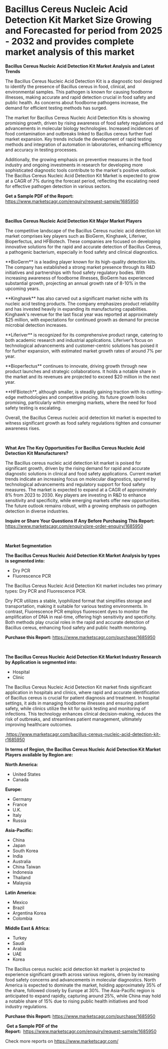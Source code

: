 <p><h1>Bacillus Cereus Nucleic Acid Detection Kit Market Size Growing and Forecasted for period from 2025 - 2032 and provides complete market analysis of this market</h1></p><p><strong>Bacillus Cereus Nucleic Acid Detection Kit Market Analysis and Latest Trends</strong></p>
<p><p>The Bacillus Cereus Nucleic Acid Detection Kit is a diagnostic tool designed to identify the presence of Bacillus cereus in food, clinical, and environmental samples. This pathogen is known for causing foodborne illnesses, making accurate and rapid detection crucial in food safety and public health. As concerns about foodborne pathogens increase, the demand for efficient testing methods has surged.</p><p>The market for Bacillus Cereus Nucleic Acid Detection Kits is showing promising growth, driven by rising awareness of food safety regulations and advancements in molecular biology technologies. Increased incidences of food contamination and outbreaks linked to Bacillus cereus further fuel market expansion. Key trends include the development of rapid testing methods and integration of automation in laboratories, enhancing efficiency and accuracy in testing processes.</p><p>Additionally, the growing emphasis on preventive measures in the food industry and ongoing investments in research for developing more sophisticated diagnostic tools contribute to the market's positive outlook. The Bacillus Cereus Nucleic Acid Detection Kit Market is expected to grow at a CAGR of 7% during the forecast period, reflecting the escalating need for effective pathogen detection in various sectors.</p></p>
<p><strong>Get a Sample PDF of the Report:&nbsp;</strong> <a href="https://www.marketscagr.com/enquiry/request-sample/1685950?utm_campaign=3533&utm_medium=2&utm_source=Github&utm_content=ia&utm_term=24032025&utm_id=bacillus-cereus-nucleic-acid-detection-kit">https://www.marketscagr.com/enquiry/request-sample/1685950</a></p>
<p>&nbsp;</p>
<p><strong>Bacillus Cereus Nucleic Acid Detection Kit Major Market Players</strong></p>
<p><p>The competitive landscape of the Bacillus Cereus nucleic acid detection kit market comprises key players such as BioGerm, Kinghawk, Liferiver, Bioperfectus, and HFBiotech. These companies are focused on developing innovative solutions for the rapid and accurate detection of Bacillus Cereus, a pathogenic bacterium, especially in food safety and clinical diagnostics.</p><p>**BioGerm** is a leading player known for its high-quality detection kits. The company has established a strong market presence through its R&D initiatives and partnerships with food safety regulatory bodies. With increasing awareness of foodborne illnesses, BioGerm has experienced substantial growth, projecting an annual growth rate of 8-10% in the upcoming years.</p><p>**Kinghawk** has also carved out a significant market niche with its nucleic acid testing products. The company emphasizes product reliability and has invested heavily in expanding its manufacturing capabilities. Kinghawk's revenue for the last fiscal year was reported at approximately $25 million, with expectations for continued growth as demand for precise microbial detection increases.</p><p>**Liferiver** is recognized for its comprehensive product range, catering to both academic research and industrial applications. Liferiver’s focus on technological advancements and customer-centric solutions has poised it for further expansion, with estimated market growth rates of around 7% per year.</p><p>**Bioperfectus** continues to innovate, driving growth through new product launches and strategic collaborations. It holds a notable share in the market and its revenues are projected to exceed $20 million in the next year.</p><p>**HFBiotech**, although smaller, is steadily gaining traction with its cutting-edge methodologies and competitive pricing. Its future growth looks promising, particularly within emerging markets, where the need for food safety testing is escalating.</p><p>Overall, the Bacillus Cereus nucleic acid detection kit market is expected to witness significant growth as food safety regulations tighten and consumer awareness rises.</p></p>
<p>&nbsp;</p>
<p><strong>What Are The Key Opportunities For Bacillus Cereus Nucleic Acid Detection Kit Manufacturers?</strong></p>
<p><p>The Bacillus cereus nucleic acid detection kit market is poised for significant growth, driven by the rising demand for rapid and accurate diagnostic solutions in clinical and food safety applications. Current market trends indicate an increasing focus on molecular diagnostics, spurred by technological advancements and regulatory support for food safety measures. The market is expected to expand at a CAGR of approximately 8% from 2023 to 2030. Key players are investing in R&D to enhance sensitivity and specificity, while emerging markets offer new opportunities. The future outlook remains robust, with a growing emphasis on pathogen detection in diverse industries.</p></p>
<p><strong>Inquire or Share Your Questions If Any Before Purchasing This Report:</strong> <a href="https://www.marketscagr.com/enquiry/pre-order-enquiry/1685950?utm_campaign=3533&utm_medium=2&utm_source=Github&utm_content=ia&utm_term=24032025&utm_id=bacillus-cereus-nucleic-acid-detection-kit">https://www.marketscagr.com/enquiry/pre-order-enquiry/1685950</a></p>
<p>&nbsp;</p>
<p><strong>Market Segmentation</strong></p>
<p><strong>The Bacillus Cereus Nucleic Acid Detection Kit Market Analysis by types is segmented into:</strong></p>
<p><ul><li>Dry PCR</li><li>Fluorescence PCR</li></ul></p>
<p><p>The Bacillus Cereus Nucleic Acid Detection Kit market includes two primary types: Dry PCR and Fluorescence PCR. </p><p>Dry PCR utilizes a stable, lyophilized format that simplifies storage and transportation, making it suitable for various testing environments. In contrast, Fluorescence PCR employs fluorescent dyes to monitor the amplification of DNA in real-time, offering high sensitivity and specificity. Both methods play crucial roles in the rapid and accurate detection of Bacillus cereus, enhancing food safety and public health monitoring.</p></p>
<p><strong>Purchase this Report:&nbsp;</strong><a href="https://www.marketscagr.com/purchase/1685950?utm_campaign=3533&utm_medium=2&utm_source=Github&utm_content=ia&utm_term=24032025&utm_id=bacillus-cereus-nucleic-acid-detection-kit">https://www.marketscagr.com/purchase/1685950</a></p>
<p>&nbsp;</p>
<p><strong>The Bacillus Cereus Nucleic Acid Detection Kit Market Industry Research by Application is segmented into:</strong></p>
<p><ul><li>Hospital</li><li>Clinic</li></ul></p>
<p><p>The Bacillus Cereus Nucleic Acid Detection Kit market finds significant application in hospitals and clinics, where rapid and accurate identification of Bacillus cereus is crucial for patient diagnosis and treatment. In hospital settings, it aids in managing foodborne illnesses and ensuring patient safety, while clinics utilize the kit for quick testing and monitoring of infections. This technology enhances clinical decision-making, reduces the risk of outbreaks, and streamlines patient management, ultimately improving healthcare outcomes.</p></p>
<p><a href="https://www.marketscagr.com/bacillus-cereus-nucleic-acid-detection-kit-r1685950?utm_campaign=3533&utm_medium=2&utm_source=Github&utm_content=ia&utm_term=24032025&utm_id=bacillus-cereus-nucleic-acid-detection-kit">&nbsp;https://www.marketscagr.com/bacillus-cereus-nucleic-acid-detection-kit-r1685950</a></p>
<p><strong>In terms of Region, the Bacillus Cereus Nucleic Acid Detection Kit Market Players available by Region are:</strong></p>
<p>
    <p> <strong> North America: </strong>
        <ul>
            <li>United States</li>
            <li>Canada</li>
        </ul>
        </p> 
    <p> <strong> Europe: </strong>
        <ul>
            <li>Germany</li>
            <li>France</li>
            <li>U.K.</li>
            <li>Italy</li>
            <li>Russia</li>
        </ul>
        </p> 
    <p> <strong> Asia-Pacific: </strong>
        <ul>
            <li>China</li>
            <li>Japan</li>
            <li>South Korea</li>
            <li>India</li>
            <li>Australia</li>
            <li>China Taiwan</li>
            <li>Indonesia</li>
            <li>Thailand</li>
            <li>Malaysia</li>
        </ul>
        </p> 
    <p> <strong> Latin America: </strong>
        <ul>
            <li>Mexico</li>
            <li>Brazil</li>
            <li>Argentina Korea</li>
            <li>Colombia</li>
        </ul>
        </p> 
    <p> <strong> Middle East & Africa: </strong>
        <ul>
            <li>Turkey</li>
            <li>Saudi</li>
            <li>Arabia</li>
            <li>UAE</li>
            <li>Korea</li>
        </ul>
    </p>
    </p>
<p><p>The Bacillus cereus nucleic acid detection kit market is projected to experience significant growth across various regions, driven by increasing food safety concerns and advancements in molecular diagnostics. North America is expected to dominate the market, holding approximately 35% of the share, followed closely by Europe at 30%. The Asia-Pacific region is anticipated to expand rapidly, capturing around 25%, while China may hold a notable share of 15% due to rising public health initiatives and food industry regulations.</p></p>
<p><strong>Purchase this Report: </strong><a href="https://www.marketscagr.com/purchase/1685950?utm_campaign=3533&utm_medium=2&utm_source=Github&utm_content=ia&utm_term=24032025&utm_id=bacillus-cereus-nucleic-acid-detection-kit">https://www.marketscagr.com/purchase/1685950</a></p>
<p>&nbsp;<strong>Get a Sample PDF of the Report:&nbsp;&nbsp;</strong><a href="https://www.marketscagr.com/enquiry/request-sample/1685950?utm_campaign=3533&utm_medium=2&utm_source=Github&utm_content=ia&utm_term=24032025&utm_id=bacillus-cereus-nucleic-acid-detection-kit">https://www.marketscagr.com/enquiry/request-sample/1685950</a></p>
<p><strong></strong></p>
<p>Check more reports on <a href="https://www.marketscagr.com/?utm_campaign=3533&utm_medium=2&utm_source=Github&utm_content=ia&utm_term=24032025&utm_id=bacillus-cereus-nucleic-acid-detection-kit">https://www.marketscagr.com/</a></p>